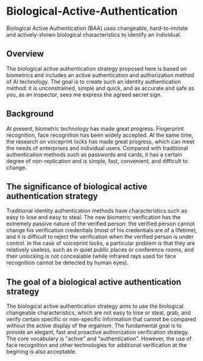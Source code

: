 # Biological-Active-Authentication
Biological Active Authentication (BAA) uses changeable, hard-to-imitate and actively-shown biological characteristics to identify an individual.
## Overview
The biological active authentication strategy proposed here is based on biometrics and includes an active authentication and authorization method of AI technology. The goal is to create such an identity authentication method: it is unconstrained, simple and quick, and as accurate and safe as you, as an inspector, sees me express the agreed secret sign.
## Background
At present, biometric technology has made great progress. Fingerprint recognition, face recognition has been widely accepted. At the same time, the research on voiceprint locks has made great progress, which can meet the needs of enterprises and individual users. Compared with traditional authentication methods such as passwords and cards, it has a certain degree of non-replication and is simple, fast, convenient, and difficult to change.
## The significance of biological active authentication strategy
Traditional identity authentication methods have characteristics such as easy to lose and easy to steal. The new biometric verification has the extremely passive nature of the verified person: the verified person cannot change his verification credentials (most of his credentials are of a lifetime), and it is difficult to reject the verification when the verified person is under control. In the case of voiceprint locks, a particular problem is that they are relatively useless, such as in quiet public places or conference rooms, and their unlocking is not concealable (while infrared rays used for face recognition cannot be detected by human eyes).
## The goal of a biological active authentication strategy
The biological active authentication strategy aims to use the biological changeable characteristics, which are not easy to lose or steal, grab, and verify certain specific or non-specific information that cannot be compared without the active display of the organism. The fundamental goal is to provide an elegant, fast and proactive authorization verification strategy. The core vocabulary is "active" and "authentication". However, the use of face recognition and other technologies for additional verification at the begining is also acceptable.
